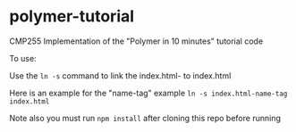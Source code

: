 # polymer-tutorial
CMP255 Implementation of the "Polymer in 10 minutes" tutorial code

To use:

Use the `ln -s` command to link the index.html-<name> to index.html

Here is an example for the "name-tag" example 
`ln -s index.html-name-tag index.html`

Note also you must run `npm install` after cloning this repo before running
